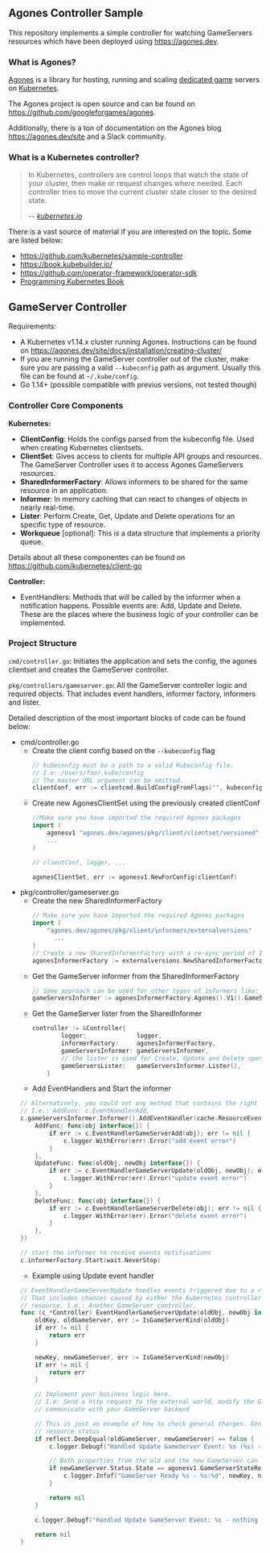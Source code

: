 ## Agones Controller Sample

This repository implements a simple controller for watching GameServers resources which have been deployed using https://agones.dev.

### What is Agones?
[Agones](https://github.com/googleforgames/agones) is a library for hosting, running and scaling [dedicated game](https://en.wikipedia.org/wiki/Game_server#Dedicated_server) servers on [Kubernetes](https://kubernetes.io/).

The Agones project is open source and can be found on https://github.com/googleforgames/agones.

Additionally, there is a ton of documentation on the Agones blog https://agones.dev/site and a Slack community.

### What is a Kubernetes controller?
> In Kubernetes, controllers are control loops that watch the state of your cluster, then make or request changes where needed. Each controller tries to move the current cluster state closer to the desired state.
>
> -- <cite>[kubernetes.io](https://kubernetes.io/docs/concepts/architecture/controller)</cite>

There is a vast source of material if you are interested on the topic. Some are listed below:
- https://github.com/kubernetes/sample-controller
- https://book.kubebuilder.io/
- https://github.com/operator-framework/operator-sdk
- [Programming Kubernetes Book](https://www.amazon.com/Programming-Kubernetes-Developing-Cloud-Native-Applications-dp-1492047104/dp/1492047104/ref=mt_paperback?_encoding=UTF8&me=&qid=1586961333)

## GameServer Controller

Requirements:
- A Kubernetes v1.14.x cluster running Agones. Instructions can be found on https://agones.dev/site/docs/installation/creating-cluster/
- If you are running the GameServer controller out of the cluster, make sure you are passing a valid `--kubeconfig` path as argument. Usually this file can be found at `~/.kube/config`. 
- Go 1.14+ (possible compatible with previus versions, not tested though)
 
### Controller Core Components

**Kubernetes:**

- **ClientConfig**: Holds the configs parsed from the kubeconfig file. Used when creating Kubernetes clientsets.
- **ClientSet**: Gives access to clients for multiple API groups and resources. The GameServer Controller uses it to access Agones GameServers resources. 
- **SharedInformerFactory**: Allows informers to be shared for the same resource in an application. 
- **Informer**: In memory caching that can react to changes of objects in nearly real-time. 
- **Lister**: Perform Create, Get, Update and Delete operations for an specific type of resource. 
- **Workqueue** [optional]: This is a data structure that implements a priority queue.

Details about all these componentes can be found on https://github.com/kubernetes/client-go

**Controller:**

- EventHandlers: Methods that will be called by the informer when a notification happens. Possible events are: Add, Update and Delete. These are the places where the business logic of your controller can be implemented. 

### Project Structure

`cmd/controller.go`: Initiates the application and sets the config, the agones clientset and creates the GameServer controller.

`pkg/controllers/gameserver.go`: All the GameServer controller logic and required objects. That includes event handlers, informer factory, informers and lister.

Detailed description of the most important blocks of code can be found below:

- cmd/controller.go
    - Create the client config based on the `--kubeconfig` flag
        ```go   
        // kubeconfig must be a path to a valid Kubeconfig file. 
        // I.e: /Users/foo/.kube/config
        // The master URL argument can be omitted.
        clientConf, err := clientcmd.BuildConfigFromFlags("", kubeconfig)
        ```
    - Create new AgonesClientSet using the previously created clientConf
        ```go
        //Make sure you have imported the required Agones packages
        import (
            agonesv1 "agones.dev/agones/pkg/client/clientset/versioned"
            ...
        )
      
        // clientConf, logger, ...
      
        agonesClientSet, err := agonesv1.NewForConfig(clientConf)
        ```
- pkg/controller/gameserver.go
    - Create the new SharedInformerFactory
        ```go
        // Make sure you have imported the required Agones packages
        import (
            "agones.dev/agones/pkg/client/informers/externalversions"
              ...
        )
        // Create a new SharedInformerFactory with a re-sync period of 15 seconds.
        agonesInformerFactory := externalversions.NewSharedInformerFactory(clientSet, time.Second*15)
        ```
    - Get the GameServer informer from the SharedInformerFactory
        ```go
        // Same approach can be used for other types of informers like: GameServerSets and Fleets
        gameServersInformer := agonesInformerFactory.Agones().V1().GameServers()
        ```
    - Get the GameServer lister from the SharedInformer
        ```go
        controller := &Controller{
                logger:              logger,
                informerFactory:     agonesInformerFactory,
                gameServersInformer: gameServersInformer,
                // the lister is used for Create, Update and Delete operations
                gameServersLister:   gameServersInformer.Lister(),
            }
        ```
    - Add EventHandlers and Start the informer
    ```go
    // Alternatively, you could set any method that contains the right signature for the event
    // I.e.: AddFunc: c.EventHandlerAdd,
    c.gameServersInformer.Informer().AddEventHandler(cache.ResourceEventHandlerFuncs{
		AddFunc: func(obj interface{}) {
			if err := c.EventHandlerGameServerAdd(obj); err != nil {
				c.logger.WithError(err).Error("add event error")
			}
		},
		UpdateFunc: func(oldObj, newObj interface{}) {
			if err := c.EventHandlerGameServerUpdate(oldObj, newObj); err != nil {
				c.logger.WithError(err).Error("update event error")
			}
		},
		DeleteFunc: func(obj interface{}) {
			if err := c.EventHandlerGameServerDelete(obj); err != nil {
				c.logger.WithError(err).Error("delete event error")
			}
		},
	})

    // start the informer to receive events notifications 	 
    c.informerFactory.Start(wait.NeverStop)
    ```
    - Example using Update event handler
    ```go
    // EventHandlerGameServerUpdate handles events triggered due to a resource being updated.
    // That includes chances caused by either the Kubernetes controller manager or any other external actor modifying the
    // resource. I.e.: Another GameServer controller.
    func (c *Controller) EventHandlerGameServerUpdate(oldObj, newObj interface{}) error {
        oldKey, oldGameServer, err := IsGameServerKind(oldObj)
        if err != nil {
            return err
        }
    
        newKey, newGameServer, err := IsGameServerKind(newObj)
        if err != nil {
            return err
        }
    
        // Implement your business logic here.
        // I.e: Send a http request to the external world, modify the GameServer status or labels or even
        // communicate with your GameServer backend
    
        // This is just an example of how to check general changes. Generally, checks will look for differences within the
        // resource status
        if reflect.DeepEqual(oldGameServer, newGameServer) == false {
            c.logger.Debugf("Handled Update GameServer Event: %s (%s) - version %s to %s", oldKey, newGameServer.Status.State, oldGameServer.ResourceVersion, newGameServer.ResourceVersion)
    
            // Both properties from the old and the new GameServer can be accessed. Not only Status.
            if newGameServer.Status.State == agonesv1.GameServerStateReady && newGameServer.DeletionTimestamp.IsZero() {
                c.logger.Infof("GameServer Ready %s - %s:%d", newKey, newGameServer.Status.Address, newGameServer.Status.Ports[0].Port)
            }
    
            return nil
        }
    
        c.logger.Debugf("Handled Update GameServer Event: %s - nothing changed", newKey)
    
        return nil
    }
    ```
